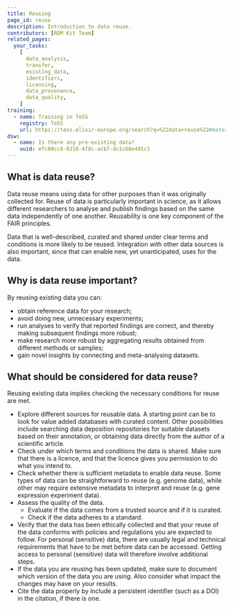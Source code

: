 ```yaml
---
title: Reusing
page_id: reuse
description: Introduction to data reuse.
contributors: [RDM Kit Team]
related_pages:
  your_tasks:
    [
      data_analysis,
      transfer,
      existing_data,
      identifiers,
      licensing,
      data_provenance,
      data_quality,
    ]
training:
  - name: Training in TeSS
    registry: TeSS
    url: https://tess.elixir-europe.org/search?q=%22data+reuse%22#materials
dsw:
  - name: Is there any pre-existing data?
    uuid: efc80cc8-8318-4f8c-acb7-dc1c60e491c1
---
```


## What is data reuse?

Data reuse means using data for other purposes than it was originally collected for. Reuse of data is particularly important in science, as it allows different researchers to analyse and publish findings based on the same data independently of one another. Reusability is one key component of the FAIR principles.

Data that is well-described, curated and shared under clear terms and conditions is more likely to be reused. Integration with other data sources is also important, since that can enable new, yet unanticipated, uses for the data.

## Why is data reuse important?

By reusing existing data you can:

- obtain reference data for your research;
- avoid doing new, unnecessary experiments;
- run analyses to verify that reported findings are correct, and thereby making subsequent findings more robust;
- make research more robust by aggregating results obtained from different methods or samples;
- gain novel insights by connecting and meta-analysing datasets.

## What should be considered for data reuse?

Reusing existing data implies checking the necessary conditions for reuse are met.

- Explore different sources for reusable data. A starting point can be to look for value added databases with curated content. Other possibilities include searching data deposition repositories for suitable datasets based on their annotation, or obtaining data directly from the author of a scientific article.
- Check under which terms and conditions the data is shared. Make sure that there is a licence, and that the licence gives you permission to do what you intend to.
- Check whether there is sufficient metadata to enable data reuse. Some types of data can be straightforward to reuse (e.g. genome data), while other may require extensive metadata to interpret and reuse (e.g. gene expression experiment data).
- Assess the quality of the data.
  - Evaluate if the data comes from a trusted source and if it is curated.
  - Check if the data adheres to a standard.
- Verify that the data has been ethically collected and that your reuse of the data conforms with policies and regulations you are expected to follow. For personal (sensitive) data, there are usually legal and technical requirements that have to be met before data can be accessed. Getting access to personal (sensitive) data will therefore involve additional steps.
- If the data you are reusing has been updated, make sure to document which version of the data you are using. Also consider what impact the changes may have on your results.
- Cite the data properly by include a persistent identifier (such as a DOI) in the citation, if there is one.
